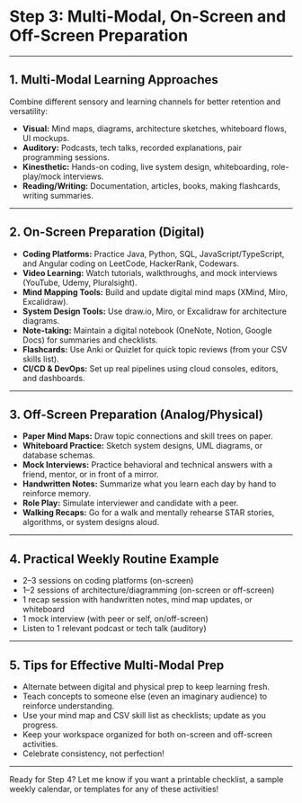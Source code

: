 # Step 3: Multi-Modal, On-Screen and Off-Screen Preparation

---

## 1. Multi-Modal Learning Approaches

Combine different sensory and learning channels for better retention and versatility:

- **Visual:** Mind maps, diagrams, architecture sketches, whiteboard flows, UI mockups.
- **Auditory:** Podcasts, tech talks, recorded explanations, pair programming sessions.
- **Kinesthetic:** Hands-on coding, live system design, whiteboarding, role-play/mock interviews.
- **Reading/Writing:** Documentation, articles, books, making flashcards, writing summaries.

---

## 2. On-Screen Preparation (Digital)

- **Coding Platforms:** Practice Java, Python, SQL, JavaScript/TypeScript, and Angular coding on LeetCode, HackerRank, Codewars.
- **Video Learning:** Watch tutorials, walkthroughs, and mock interviews (YouTube, Udemy, Pluralsight).
- **Mind Mapping Tools:** Build and update digital mind maps (XMind, Miro, Excalidraw).
- **System Design Tools:** Use draw.io, Miro, or Excalidraw for architecture diagrams.
- **Note-taking:** Maintain a digital notebook (OneNote, Notion, Google Docs) for summaries and checklists.
- **Flashcards:** Use Anki or Quizlet for quick topic reviews (from your CSV skills list).
- **CI/CD & DevOps:** Set up real pipelines using cloud consoles, editors, and dashboards.

---

## 3. Off-Screen Preparation (Analog/Physical)

- **Paper Mind Maps:** Draw topic connections and skill trees on paper.
- **Whiteboard Practice:** Sketch system designs, UML diagrams, or database schemas.
- **Mock Interviews:** Practice behavioral and technical answers with a friend, mentor, or in front of a mirror.
- **Handwritten Notes:** Summarize what you learn each day by hand to reinforce memory.
- **Role Play:** Simulate interviewer and candidate with a peer.
- **Walking Recaps:** Go for a walk and mentally rehearse STAR stories, algorithms, or system designs aloud.

---

## 4. Practical Weekly Routine Example

- 2–3 sessions on coding platforms (on-screen)
- 1–2 sessions of architecture/diagramming (on-screen or off-screen)
- 1 recap session with handwritten notes, mind map updates, or whiteboard
- 1 mock interview (with peer or self, on/off-screen)
- Listen to 1 relevant podcast or tech talk (auditory)

---

## 5. Tips for Effective Multi-Modal Prep

- Alternate between digital and physical prep to keep learning fresh.
- Teach concepts to someone else (even an imaginary audience) to reinforce understanding.
- Use your mind map and CSV skill list as checklists; update as you progress.
- Keep your workspace organized for both on-screen and off-screen activities.
- Celebrate consistency, not perfection!

---

Ready for Step 4? Let me know if you want a printable checklist, a sample weekly calendar, or templates for any of these activities!
